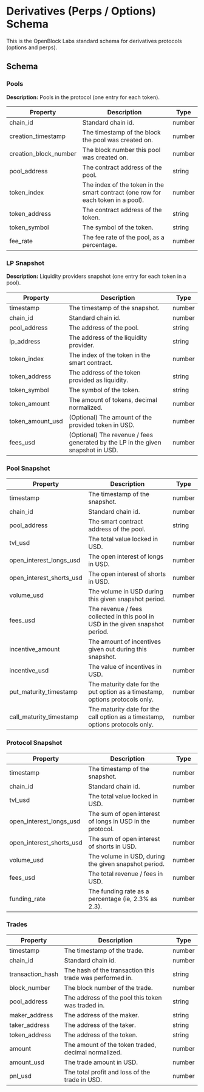 # Derivatives (Perps / Options) Schema

This is the OpenBlock Labs standard schema for derivatives protocols (options and perps).

## Schema

### Pools

**Description:** Pools in the protocol (one entry for each token).

| Property            | Description                                        | Type   |
|---------------------|----------------------------------------------------|--------|
| chain_id            | Standard chain id.                                 | number |
| creation_timestamp  | The timestamp of the block the pool was created on.| number |
| creation_block_number | The block number this pool was created on.       | number |
| pool_address        | The contract address of the pool.                  | string |
| token_index         | The index of the token in the smart contract (one row for each token in a pool). | number |
| token_address       | The contract address of the token.                 | string |
| token_symbol        | The symbol of the token.                           | string |
| fee_rate            | The fee rate of the pool, as a percentage.         | number |

### LP Snapshot

**Description:** Liquidity providers snapshot (one entry for each token in a pool).

| Property          | Description                                           | Type   |
|-------------------|-------------------------------------------------------|--------|
| timestamp         | The timestamp of the snapshot.                        | number |
| chain_id          | Standard chain id.                                    | number |
| pool_address      | The address of the pool.                              | string |
| lp_address        | The address of the liquidity provider.                | string |
| token_index       | The index of the token in the smart contract.         | number |
| token_address     | The address of the token provided as liquidity.       | string |
| token_symbol      | The symbol of the token.                              | string |
| token_amount      | The amount of tokens, decimal normalized.             | number |
| token_amount_usd  | (Optional) The amount of the provided token in USD.   | number |
| fees_usd          | (Optional) The revenue / fees generated by the LP in the given snapshot in USD. | number |

### Pool Snapshot

| Property                | Description                                                           | Type   |
|-------------------------|-----------------------------------------------------------------------|--------|
| timestamp               | The timestamp of the snapshot.                                        | number |
| chain_id                | Standard chain id.                                                    | number |
| pool_address            | The smart contract address of the pool.                               | string |
| tvl_usd                 | The total value locked in USD.                                        | number |
| open_interest_longs_usd | The open interest of longs in USD.                                    | number |
| open_interest_shorts_usd| The open interest of shorts in USD.                                   | number |
| volume_usd              | The volume in USD during this given snapshot period.                  | number |
| fees_usd                | The revenue / fees collected in this pool in USD in the given snapshot period. | number |
| incentive_amount        | The amount of incentives given out during this snapshot.              | number |
| incentive_usd           | The value of incentives in USD.                                       | number |
| put_maturity_timestamp  | The maturity date for the put option as a timestamp, options protocols only. | number |
| call_maturity_timestamp | The maturity date for the call option as a timestamp, options protocols only. | number |

### Protocol Snapshot

| Property                | Description                                             | Type   |
|-------------------------|---------------------------------------------------------|--------|
| timestamp               | The timestamp of the snapshot.                          | number |
| chain_id                | Standard chain id.                                      | number |
| tvl_usd                 | The total value locked in USD.                          | number |
| open_interest_longs_usd | The sum of open interest of longs in USD in the protocol. | number |
| open_interest_shorts_usd| The sum of open interest of shorts in USD.              | number |
| volume_usd              | The volume in USD, during the given snapshot period.    | number |
| fees_usd                | The total revenue / fees in USD.                        | number |
| funding_rate            | The funding rate as a percentage (ie, 2.3% as 2.3).     | number |

### Trades

| Property            | Description                                         | Type   |
|---------------------|-----------------------------------------------------|--------|
| timestamp           | The timestamp of the trade.                         | number |
| chain_id            | Standard chain id.                                  | number |
| transaction_hash    | The hash of the transaction this trade was performed in. | string |
| block_number        | The block number of the trade.                      | number |
| pool_address        | The address of the pool this token was traded in.   | string |
| maker_address       | The address of the maker.                           | string |
| taker_address       | The address of the taker.                           | string |
| token_address       | The address of the token.                           | string |
| amount              | The amount of the token traded, decimal normalized. | number |
| amount_usd          | The trade amount in USD.                            | number |
| pnl_usd             | The total profit and loss of the trade in USD.      | number |
